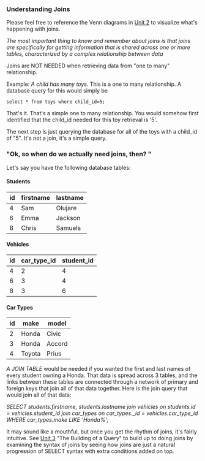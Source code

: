 ### Understanding Joins

Please feel free to reference the Venn diagrams in [Unit 2](/Unit02.md) to visualize what's happening with joins.


*The most important thing to know and remember about joins is that joins are specifically for getting information that is shared across one or more tables, characterized by a complex relationship between data*

Joins are NOT NEEDED when retrieving data from "one to many" relationship.

Example:  _A child has many toys_.  This is a one to many relationship.  A database query for this would simply be

```
select * from toys where child_id=5;

```

That's it.  That's a simple one to many relationship.  You would somehow first identified that the child_id needed for this toy retrieval is '5'.

The next step is just querying the database for all of the toys with a child_id of "5".   It's not a join, it's a simple query.

### "Ok, so when do we actually need joins, then? "

Let's say you have the following database tables:

#### Students

| id | firstname | lastname |
|----|-----------|----------|
| 4  | Sam       | Olujare  |
| 6  | Emma      | Jackson  |
| 8  | Chris     | Samuels  |


#### Vehicles

| id | car_type_id | student_id |
|----|-----------  |-----------      |
| 4  | 2           | 4               |
| 6  | 3           | 4               |
| 8  | 3           | 6               |

#### Car Types

| id | make       | model |
|----|------------|-------|
| 2  | Honda      |Civic  |
| 3  | Honda      |Accord |
| 4  | Toyota     |Prius  |


*A JOIN TABLE* would be needed if you wanted the first and last names of every student owning a Honda.  That data is spread across 3 tables, and the links between these tables are connected through a network of primary and foreign keys that join all of that data together.  Here is the join query that would join all of that data:


*SELECT students.firstname, students.lastname join vehicles on students.id = vehicles.student_id join car_types on car_types._id = vehicles.car_type_id WHERE car_types.make LIKE 'Honda%';*

It may sound like a mouthful, but once you get the rhythm of joins, it's fairly intuitive.  See [Unit 3](Unit03.md) "The Building of a Query" to build up to doing joins by examining the syntax of joins by seeing how joins are just a natural progression of SELECT syntax with extra conditions added on top.
